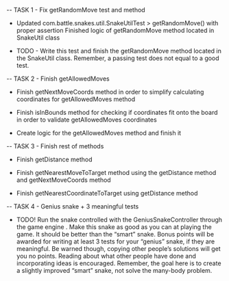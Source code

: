 -- TASK 1 - Fix getRandomMove test and method
* Updated com.battle.snakes.util.SnakeUtilTest > getRandomMove() with proper assertion
Finished logic of getRandomMove method located in SnakeUtil class

* TODO - Write this test and finish the getRandomMove method located in the SnakeUtil class. Remember, a passing test does not equal to a good test.

-- TASK 2 - Finish getAllowedMoves
* Finish getNextMoveCoords method in order to simplify calculating coordinates for getAllowedMoves method

* Finish isInBounds method for checking if coordinates fit onto the board in order to validate getAllowedMoves coordinates

* Create logic for the getAllowedMoves method and finish it

-- TASK 3 - Finish rest of methods
* Finish getDistance method

* Finish getNearestMoveToTarget method using the getDistance method and getNextMoveCoords method

* Finish getNearestCoordinateToTarget using getDistance method

-- TASK 4 - Genius snake + 3 meaningful tests

* TODO! Run the snake controlled with the GeniusSnakeController through the game engine . Make this
        snake as good as you can at playing the game. It should be better than the “smart” snake. 
        Bonus points will be awarded for writing at least 3 tests for your “genius” snake, 
        if they are meaningful.
        Be warned though, copying other people’s solutions will get you no points. Reading about what
        other people have done and incorporating ideas is encouraged. Remember, the goal here is to
        create a slightly improved “smart” snake, not solve the many-body problem.

